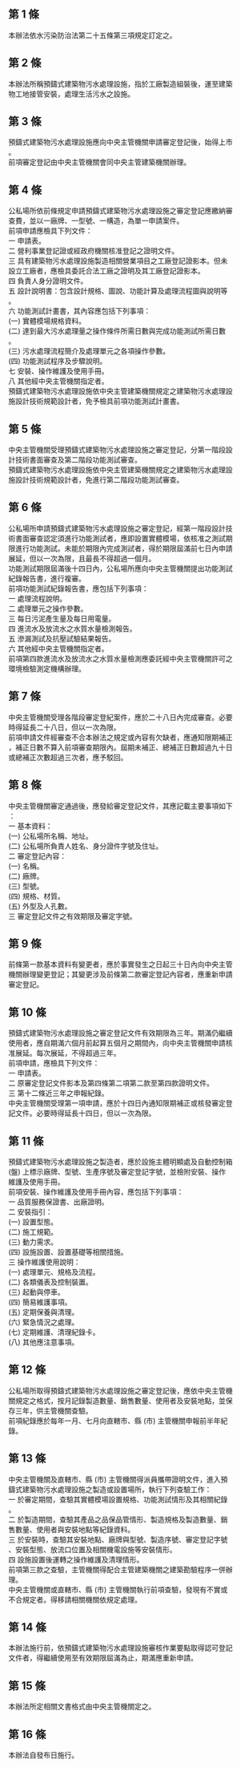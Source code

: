 第 1 條
-------
本辦法依水污染防治法第二十五條第三項規定訂定之。

第 2 條
-------
本辦法所稱預鑄式建築物污水處理設施，指於工廠製造組裝後，運至建築  
物工地接管安裝，處理生活污水之設施。

第 3 條
-------
預鑄式建築物污水處理設施應向中央主管機關申請審定登記後，始得上市  
。  
前項審定登記由中央主管機關會同中央主管建築機關辦理。

第 4 條
-------
公私場所依前條規定申請預鑄式建築物污水處理設施之審定登記應繳納審  
查費，並以一廠牌、一型號、一構造，為單一申請案件。  
前項申請應檢具下列文件：  
一  申請表。  
二  營利事業登記證或經政府機關核准登記之證明文件。  
三  具有建築物污水處理設施製造相關營業項目之工廠登記證影本。但未  
    設立工廠者，應檢具委託合法工廠之證明及其工廠登記證影本。  
四  負責人身分證明文件。  
五  設計說明書：包含設計規格、圖說、功能計算及處理流程圖與說明等  
    。  
六  功能測試計畫書，其內容應包括下列事項：  
 (一) 實體模場規格資料。  
 (二) 達到最大污水處理量之操作條件所需日數與完成功能測試所需日數  
      。  
 (三) 污水處理流程簡介及處理單元之各項操作參數。  
 (四) 功能測試程序及步驟說明。  
七  安裝、操作維護及使用手冊。  
八  其他經中央主管機關指定者。  
預鑄式建築物污水處理設施依中央主管建築機關規定之建築物污水處理設  
施設計技術規範設計者，免予檢具前項功能測試計畫書。

第 5 條
-------
中央主管機關受理預鑄式建築物污水處理設施之審定登記，分第一階段設  
計技術書面審查及第二階段功能測試審查。  
預鑄式建築物污水處理設施依中央主管建築機關規定之建築物污水處理設  
施設計技術規範設計者，免進行第二階段功能測試審查。

第 6 條
-------
公私場所申請預鑄式建築物污水處理設施之審定登記，經第一階段設計技  
術書面審查認定須進行功能測試者，應即設置實體模場，依核准之測試期  
限進行功能測試。未能於期限內完成測試者，得於期限屆滿前七日內申請  
展延，但以一次為限，且最長不得超過一個月。  
功能測試期限屆滿後十四日內，公私場所應向中央主管機關提出功能測試  
紀錄報告書，進行複審。  
前項功能測試紀錄報告書，應包括下列事項：  
一  處理流程說明。  
二  處理單元之操作參數。  
三  每日污泥產生量及每日用電量。  
四  進流水及放流水之水質水量檢測報告。  
五  滲漏測試及抗壓試驗結果報告。  
六  其他經中央主管機關指定者。  
前項第四款進流水及放流水之水質水量檢測應委託經中央主管機關許可之  
環境檢驗測定機構辦理。

第 7 條
-------
中央主管機關受理各階段審定登紀案件，應於二十八日內完成審查。必要  
時得延長二十八日，但以一次為限。  
前項申請文件經審查不合本辦法之規定或內容有欠缺者，應通知限期補正  
，補正日數不算入前項審查期限內。屆期未補正、總補正日數超過九十日  
或總補正次數超過三次者，應予駁回。

第 8 條
-------
中央主管機關審定通過後，應發給審定登記文件，其應記載主要事項如下  
：  
一  基本資料：  
 (一) 公私場所名稱、地址。  
 (二) 公私場所負責人姓名、身分證件字號及住址。  
二  審定登記內容：  
 (一) 名稱。  
 (二) 廠牌。  
 (三) 型號。  
 (四) 規格、材質。  
 (五) 外型及人孔數。  
三  審定登記文件之有效期限及審定字號。

第 9 條
-------
前條第一款基本資料有變更者，應於事實發生之日起三十日內向中央主管  
機關辦理變更登記；其變更涉及前條第二款審定登記內容者，應重新申請  
審定登記。

第 10 條
--------
預鑄式建築物污水處理設施之審定登記文件有效期限為三年。期滿仍繼續  
使用者，應自期滿六個月前起算五個月之期間內，向中央主管機關申請核  
准展延。每次展延，不得超過三年。  
前項申請，應檢具下列文件：  
一  申請表。  
二  原審定登記文件影本及第四條第二項第二款至第四款證明文件。  
三  第十二條近三年之申報紀錄。  
中央主管機關受理第一項申請，應於十四日內通知限期補正或核發審定登  
記文件。必要時得延長十四日，但以一次為限。

第 11 條
--------
預鑄式建築物污水處理設施之製造者，應於設施主體明顯處及自動控制箱  
 (盤) 上標示廠牌、型號、生產序號及審定登記字號，並檢附安裝、操作  
維護及使用手冊。  
前項安裝、操作維護及使用手冊內容，應包括下列事項：  
一  品質服務保證書、出廠證明。  
二  安裝指引：  
 (一) 設置型態。  
 (二) 施工規範。  
 (三) 動力需求。  
 (四) 設施設置、設置基礎等相關措施。  
三  操作維護使用說明：  
 (一) 處理單元、規格及流程。  
 (二) 各類儀表及控制裝置。  
 (三) 起動與停車。  
 (四) 簡易維護事項。  
 (五) 定期保養與清理。  
 (六) 緊急情況之處理。  
 (七) 定期維護、清理紀錄卡。  
 (八) 其他應注意事項。

第 12 條
--------
公私場所取得預鑄式建築物污水處理設施之審定登記後，應依中央主管機  
關規定之格式，按月記錄製造數量、銷售數量、使用者及安裝地點，並保  
存三年，供主管機關查驗。  
前項紀錄應於每年一月、七月向直轄市、縣 (市) 主管機關申報前半年紀  
錄。

第 13 條
--------
中央主管機關及直轄市、縣 (市) 主管機關得派員攜帶證明文件，進入預  
鑄式建築物污水處理設施之製造或設置場所，執行下列查驗工作：  
一  於審定期間，查驗其實體模場設置規格、功能測試情形及其相關紀錄  
    。  
二  於製造期間，查驗其產品之品保品管情形、製造規格及製造數量、銷  
    售數量、使用者與安裝地點等紀錄資料。  
三  於安裝時，查驗其安裝地點、廠牌與型號、製造序號、審定登記字號  
    、安裝型態、放流口位置及相關機電設施等安裝情形。  
四  設施設置後運轉之操作維護及清理情形。  
前項第三款之查驗，主管機關得配合主管建築機關之建築勘驗程序一併辦  
理。  
中央主管機關或直轄市、縣 (市) 主管機關執行前項查驗，發現有不實或  
不合規定者。得移請相關機關依規定處理。

第 14 條
--------
本辦法施行前，依預鑄式建築物污水處理設施審核作業要點取得認可登記  
文件者，得繼續使用至有效期限屆滿為止，期滿應重新申請。

第 15 條
--------
本辦法所定相關文書格式由中央主管機關定之。

第 16 條
--------
本辦法自發布日施行。

